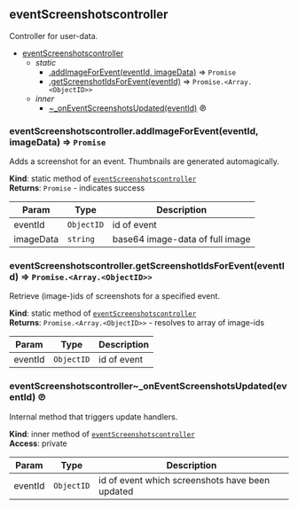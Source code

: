 <a id="module95eventscreenshotscontroller"></a>

## eventScreenshotscontroller
Controller for user-data.


* [eventScreenshotscontroller](#module95eventscreenshotscontroller)
    * _static_
        * [.addImageForEvent(eventId, imageData)](#module95eventscreenshotscontroller46addimageforevent) ⇒ <code>Promise</code>
        * [.getScreenshotIdsForEvent(eventId)](#module95eventscreenshotscontroller46getscreenshotidsforevent) ⇒ <code>Promise.&lt;Array.&lt;ObjectID&gt;&gt;</code>
    * _inner_
        * [~_onEventScreenshotsUpdated(eventId)](#module95eventscreenshotscontroller464695oneventscreenshotsupdated) ℗

<a id="module95eventscreenshotscontroller46addimageforevent"></a>

### eventScreenshotscontroller.addImageForEvent(eventId, imageData) ⇒ <code>Promise</code>
Adds a screenshot for an event.
Thumbnails are generated automagically.

**Kind**: static method of [<code>eventScreenshotscontroller</code>](#module95eventscreenshotscontroller)  
**Returns**: <code>Promise</code> - indicates success  

| Param | Type | Description |
| --- | --- | --- |
| eventId | <code>ObjectID</code> | id of event |
| imageData | <code>string</code> | base64 image-data of full image |

<a id="module95eventscreenshotscontroller46getscreenshotidsforevent"></a>

### eventScreenshotscontroller.getScreenshotIdsForEvent(eventId) ⇒ <code>Promise.&lt;Array.&lt;ObjectID&gt;&gt;</code>
Retrieve (image-)ids of screenshots for a specified event.

**Kind**: static method of [<code>eventScreenshotscontroller</code>](#module95eventscreenshotscontroller)  
**Returns**: <code>Promise.&lt;Array.&lt;ObjectID&gt;&gt;</code> - resolves to array of image-ids  

| Param | Type | Description |
| --- | --- | --- |
| eventId | <code>ObjectID</code> | id of event |

<a id="module95eventscreenshotscontroller464695oneventscreenshotsupdated"></a>

### eventScreenshotscontroller~_onEventScreenshotsUpdated(eventId) ℗
Internal method that triggers update handlers.

**Kind**: inner method of [<code>eventScreenshotscontroller</code>](#module95eventscreenshotscontroller)  
**Access**: private  

| Param | Type | Description |
| --- | --- | --- |
| eventId | <code>ObjectID</code> | id of event which screenshots have been updated |


